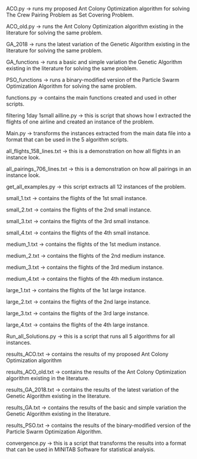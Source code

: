 ACO.py -> runs my proposed Ant Colony Optimization algorithm for solving The Crew Pairing Problem as Set Covering Problem.

ACO_old.py -> runs the Ant Colony Optimization algorithm existing in the literature for solving the same problem.

GA_2018 -> runs the latest variation of the Genetic Algorithm existing in the literature for solving the same problem.

GA_functions -> runs a basic and simple variation the Genetic Algorithm existing in the literature for solving the same problem.

PSO_functions -> runs a binary-modified version of the Particle Swarm Optimization Algorithm for solving the same problem.

functions.py -> contains the main functions created and used in other scripts.

filtering 1day 1small ailline.py -> this is script that shows how I extracted the flights of one airline and created an instance of the problem.

Main.py -> transforms the instances extracted from the main data file into a format that can be used in the 5 algorithm scripts.

all_flights_158_lines.txt -> this is a demonstration on how all flights in an instance look.

all_pairings_706_lines.txt -> this is a demonstration on how all pairings in an instance look.

get_all_examples.py -> this script extracts all 12 instances of the problem.

small_1.txt -> contains the flights of the 1st small instance.

small_2.txt -> contains the flights of the 2nd small instance.

small_3.txt -> contains the flights of the 3rd small instance.

small_4.txt -> contains the flights of the 4th small instance.

medium_1.txt -> contains the flights of the 1st medium instance.

medium_2.txt -> contains the flights of the 2nd medium instance.

medium_3.txt -> contains the flights of the 3rd medium instance.

medium_4.txt -> contains the flights of the 4th medium instance.

large_1.txt -> contains the flights of the 1st large instance.

large_2.txt -> contains the flights of the 2nd large instance.

large_3.txt -> contains the flights of the 3rd large instance.

large_4.txt -> contains the flights of the 4th large instance.

Run_all_Solutions.py -> this is a script that runs all 5 algorithms for all instances.

results_ACO.txt -> contains the results of my proposed Ant Colony Optimization algorithm

results_ACO_old.txt -> contains the results of the Ant Colony Optimization algorithm existing in the literature.

results_GA_2018.txt -> contains the results of the latest variation of the Genetic Algorithm existing in the literature.

results_GA.txt -> contains the results of the basic and simple variation the Genetic Algorithm existing in the literature.

results_PSO.txt -> contains the results of the binary-modified version of the Particle Swarm Optimization Algorithm.

convergence.py -> this is a script that transforms the results into a format that can be used in MINITAB Software for statistical analysis.
